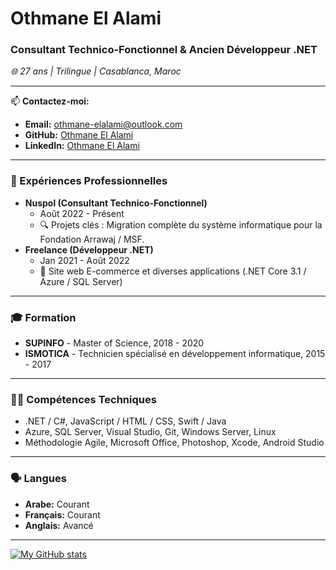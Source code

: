 # Othmane El Alami
### Consultant Technico-Fonctionnel & Ancien Développeur .NET
*🌐 27 ans | Trilingue | Casablanca, Maroc*

---

📫 **Contactez-moi:**
- **Email:** [othmane-elalami@outlook.com](mailto:othmane-elalami@outlook.com)
- **GitHub:** [Othmane El Alami](https://github.com/Othmane-ElAlami)
- **LinkedIn:** [Othmane El Alami](https://www.linkedin.com/in/othmane-el-alami)

---

### 💼 Expériences Professionnelles
- **Nuspol (Consultant Technico-Fonctionnel)**
  - Août 2022 - Présent
  - 🔍 Projets clés : Migration complète du système informatique pour la Fondation Arrawaj / MSF.
- **Freelance (Développeur .NET)**
  - Jan 2021 - Août 2022
  - 🛒 Site web E-commerce et diverses applications (.NET Core 3.1 / Azure / SQL Server)

---

### 🎓 Formation
- **SUPINFO** - Master of Science, 2018 - 2020
- **ISMOTICA** - Technicien spécialisé en développement informatique, 2015 - 2017

---

### 👨‍💻 Compétences Techniques
- .NET / C#, JavaScript / HTML / CSS, Swift / Java
- Azure, SQL Server, Visual Studio, Git, Windows Server, Linux
- Méthodologie Agile, Microsoft Office, Photoshop, Xcode, Android Studio

---

### 🗣️ Langues
- **Arabe:** Courant
- **Français:** Courant
- **Anglais:** Avancé

---

[![My GitHub stats](https://github-readme-stats-othmane-elalami.vercel.app/api?username=Othmane-ElAlami&count_private=true&hide=stars,prs&show_icons=true&theme=transparent)](https://github.com/Othmane-ElAlami/github-readme-stats)
